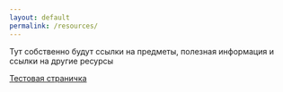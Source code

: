 ```yaml
---
layout: default
permalink: /resources/
---
```


Тут собственно будут ссылки на предметы, полезная информация и ссылки на другие ресурсы





<a href="/example">Тестовая страничка</a>